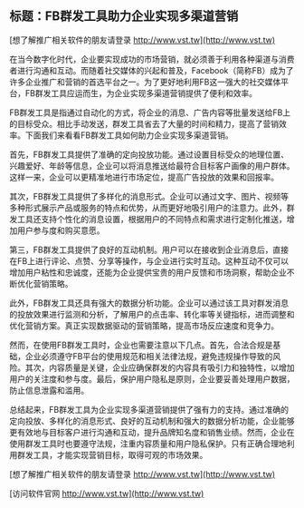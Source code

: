 ## **标题：FB群发工具助力企业实现多渠道营销**

[想了解推广相关软件的朋友请登录 http://www.vst.tw](http://www.vst.tw)

在当今数字化时代，企业要实现成功的市场营销，就必须善于利用各种渠道与消费者进行沟通和互动。而随着社交媒体的兴起和普及，Facebook（简称FB）成为了许多企业推广和营销的首选平台之一。为了更好地利用FB这一强大的社交媒体平台，FB群发工具应运而生，为企业实现多渠道营销提供了便利和效率。

FB群发工具是指通过自动化的方式，将企业的消息、广告内容等批量发送给FB上的目标受众。相比手动发送，群发工具省去了大量的时间和精力，提高了营销效率。下面我们来看看FB群发工具如何助力企业实现多渠道营销。

首先，FB群发工具提供了准确的定向投放功能。通过设置目标受众的地理位置、兴趣爱好、年龄等信息，企业可以将消息推送给最符合目标客户画像的用户群体。这样一来，企业可以更精准地进行市场定位，提高广告投放的效果和回报率。

其次，FB群发工具提供了多样化的消息形式。企业可以通过文字、图片、视频等多种形式展示产品或服务的特点和优势，从而更好地吸引用户的注意力。此外，群发工具还支持个性化的消息设置，根据用户的不同特点和需求进行定制化推送，增加用户参与度和购买意愿。

第三，FB群发工具提供了良好的互动机制。用户可以在接收到企业消息后，直接在FB上进行评论、点赞、分享等操作，与企业进行实时互动。这种互动不仅可以增加用户粘性和忠诚度，还能为企业提供宝贵的用户反馈和市场洞察，帮助企业不断优化营销策略。

此外，FB群发工具还具有强大的数据分析功能。企业可以通过该工具对群发消息的投放效果进行监测和分析，了解用户的点击率、转化率等关键指标，进而调整和优化营销方案。真正实现数据驱动的营销策略，提高市场反应速度和竞争力。

然而，在使用FB群发工具时，企业也需要注意以下几点。首先，合法合规是基础，企业必须遵守FB平台的使用规范和相关法律法规，避免违规操作导致的风险。其次，内容质量是关键，企业应确保群发的内容具有吸引力和独特性，以增加用户的关注度和参与度。最后，保护用户隐私是原则，企业要妥善处理用户数据，防止信息泄露和滥用。

总结起来，FB群发工具为企业实现多渠道营销提供了强有力的支持。通过准确的定向投放、多样化的消息形式、良好的互动机制和强大的数据分析功能，企业能够更有效地与目标客户进行沟通和互动，提升品牌知名度和销售业绩。然而，企业在使用群发工具时也要遵守法规，注重内容质量和用户隐私保护。只有正确合理地利用群发工具，才能实现营销目标，取得可观的市场效果。

[想了解推广相关软件的朋友请登录 http://www.vst.tw](http://www.vst.tw)


[访问软件官网 http://www.vst.tw](http://www.vst.tw)
